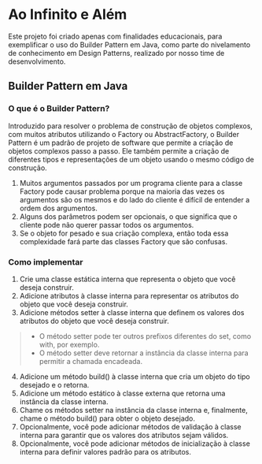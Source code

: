 # Ao Infinito e Além
  Este projeto foi criado apenas com finalidades educacionais, para exemplificar o uso do Builder Pattern em Java, como parte do 
nivelamento de conhecimento em Design Patterns, realizado por nosso time de desenvolvimento.

## Builder Pattern em Java

### O que é o Builder Pattern?
Introduzido para resolver o problema de construção de objetos complexos, com muitos atributos utilizando o Factory ou
AbstractFactory, o Builder Pattern é um padrão de projeto de software que permite a criação de objetos complexos passo a passo. 
Ele também permite a criação de diferentes tipos e representações de um objeto usando o mesmo código de construção.

1. Muitos argumentos passados por um programa cliente para a classe Factory pode causar problema porque na maioria das vezes
os argumentos são os mesmos e do lado do cliente é difícil de entender a ordem dos argumentos.
2. Alguns dos parâmetros podem ser opcionais, o que significa que o cliente pode não querer passar todos os argumentos.
3. Se o objeto for pesado e sua criação complexa, então toda essa complexidade fará parte das classes Factory que são confusas.

### Como implementar

1. Crie uma classe estática interna que representa o objeto que você deseja construir.
2. Adicione atributos à classe interna para representar os atributos do objeto que você deseja construir.
3. Adicione métodos setter à classe interna que definem os valores dos atributos do objeto que você deseja construir.
> - O método setter pode ter outros prefixos diferentes do set, como with, por exemplo.
> - O método setter deve retornar a instância da classe interna para permitir a chamada encadeada.
4. Adicione um método build() à classe interna que cria um objeto do tipo desejado e o retorna.
5. Adicione um método estático à classe externa que retorna uma instância da classe interna.
6. Chame os métodos setter na instância da classe interna e, finalmente, chame o método build() para obter o objeto desejado.
7. Opcionalmente, você pode adicionar métodos de validação à classe interna para garantir que os valores dos atributos sejam válidos.
8. Opcionalmente, você pode adicionar métodos de inicialização à classe interna para definir valores padrão para os atributos.


